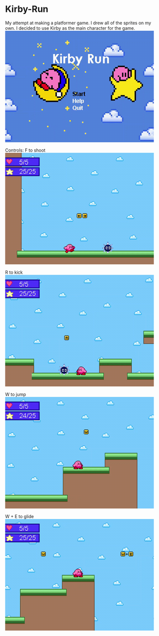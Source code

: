 # Kirby-Run
My attempt at making a platformer game. I drew all of the sprites on my own.
I decided to use Kirby as the main character for the game. 
<img src="intro screen.gif" width="480" height="360"/>

Controls:
F to shoot <br />
<img src="shoot.gif" width="480" height="360"/>

R to kick <br />
<img src="kick.gif" width="480" height="360"/>

W to jump <br />
<img src="jump.gif" width="480" height="360"/>

W + E to glide <br />
<img src="glide.gif" width="480" height="360"/>


